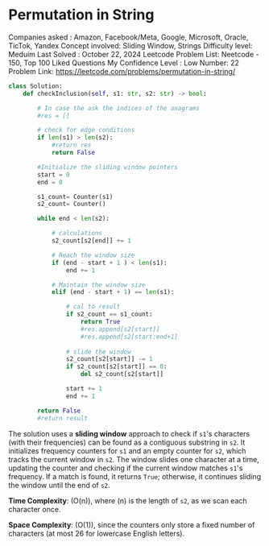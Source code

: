 # Permutation in String

Companies asked : Amazon, Facebook/Meta, Google, Microsoft, Oracle, TicTok, Yandex
Concept involved: Sliding Window, Strings
Difficulty level: Meduim 
Last Solved : October 22, 2024
Leetcode Problem List: Neetcode - 150, Top 100 Liked Questions
My Confidence Level : Low
Number: 22
Problem Link: https://leetcode.com/problems/permutation-in-string/

```python
class Solution:
    def checkInclusion(self, s1: str, s2: str) -> bool:

        # In case the ask the indices of the anagrams
        #res = []

        # check for edge conditions 
        if len(s1) > len(s2): 
            #return res 
            return False 

        #Initialize the sliding window pointers
        start = 0
        end = 0

        s1_count= Counter(s1)
        s2_count= Counter()

        while end < len(s2): 

            # calculations
            s2_count[s2[end]] += 1

            # Reach the window size
            if (end - start + 1 ) < len(s1): 
                end += 1 

            # Maintain the window size
            elif (end - start + 1) == len(s1): 

                # cal to result 
                if s2_count == s1_count: 
                    return True 
                    #res.append[s2[start]]
                    #res.append[s2[start:end+1]
                
                # slide the window
                s2_count[s2[start]] -= 1
                if s2_count[s2[start]] == 0: 
                    del s2_count[s2[start]]

                start += 1
                end += 1

        return False 
        #return result
```

The solution uses a **sliding window** approach to check if `s1`'s characters (with their frequencies) can be found as a contiguous substring in `s2`. It initializes frequency counters for `s1` and an empty counter for `s2`, which tracks the current window in `s2`. The window slides one character at a time, updating the counter and checking if the current window matches `s1`'s frequency. If a match is found, it returns `True`; otherwise, it continues sliding the window until the end of `s2`.

**Time Complexity**: \(O(n)\), where \(n\) is the length of `s2`, as we scan each character once.

**Space Complexity**: \(O(1)\), since the counters only store a fixed number of characters (at most 26 for lowercase English letters).